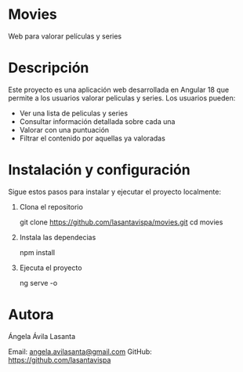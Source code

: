 # Movies
Web para valorar películas y series

# Descripción
Este proyecto es una aplicación web desarrollada en Angular 18 que permite a los usuarios valorar peliculas y series. Los usuarios pueden:
  - Ver una lista de peliculas y series
  - Consultar información detallada sobre cada una
  - Valorar con una puntuación
  - Filtrar el contenido por aquellas ya valoradas

# Instalación y configuración 
Sigue estos pasos para instalar y ejecutar el proyecto localmente:

  1. Clona el repositorio

      git clone https://github.com/lasantavispa/movies.git
      cd movies 

  2. Instala las dependecias

      npm install

  3. Ejecuta el proyecto

      ng serve -o

# Autora

Ángela Ávila Lasanta

Email: angela.avilasanta@gmail.com
GitHub: https://github.com/lasantavispa
  


